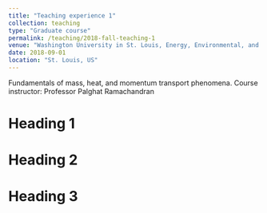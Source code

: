 ```yaml
---
title: "Teaching experience 1"
collection: teaching
type: "Graduate course"
permalink: /teaching/2018-fall-teaching-1
venue: "Washington University in St. Louis, Energy, Environmental, and Chemical Engineering"
date: 2018-09-01
location: "St. Louis, US"
---
```


Fundamentals of mass, heat, and momentum transport phenomena.
Course instructor: Professor Palghat Ramachandran

Heading 1
======

Heading 2
======

Heading 3
======